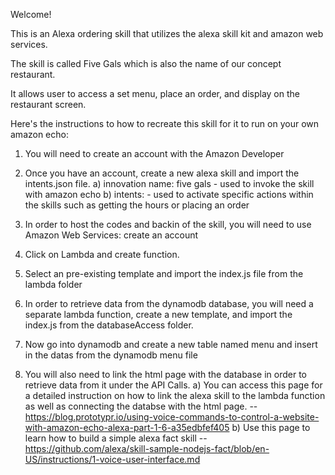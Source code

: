 Welcome!

This is an Alexa ordering skill that utilizes the alexa skill kit and amazon web services.

The skill is called Five Gals which is also the name of our concept restaurant.

It allows user to access a set menu, place an order, and display on the restaurant screen.

Here's the instructions to how to recreate this skill for it to run on your own amazon echo:
1. You will need to create an account with the Amazon Developer
2. Once you have an account, create a new alexa skill and import the intents.json file.
a) innovation name: five gals - used to invoke the skill with amazon echo
b) intents: - used to activate specific actions within the skills such as getting the hours or placing an order
3. In order to host the codes and backin of the skill, you will need to use Amazon Web Services: create an account
4. Click on Lambda and create function.
5. Select an pre-existing template and import the index.js file from the lambda folder
6. In order to retrieve data from the dynamodb database, you will need a separate lambda function, create a new template, and import the index.js from the databaseAccess folder.
7. Now go into dynamodb and create a new table named menu and insert in the datas from the dynamodb menu file

8. You will also need to link the html page with the database in order to retrieve data from it under the API Calls.
a) You can access this page for a detailed instruction on how to link the alexa skill to the lambda function as well as connecting the        databse with the html page. -- https://blog.prototypr.io/using-voice-commands-to-control-a-website-with-amazon-echo-alexa-part-1-6-a35edbfef405
b) Use this page to learn how to build a simple alexa fact skill -- https://github.com/alexa/skill-sample-nodejs-fact/blob/en-US/instructions/1-voice-user-interface.md
  

